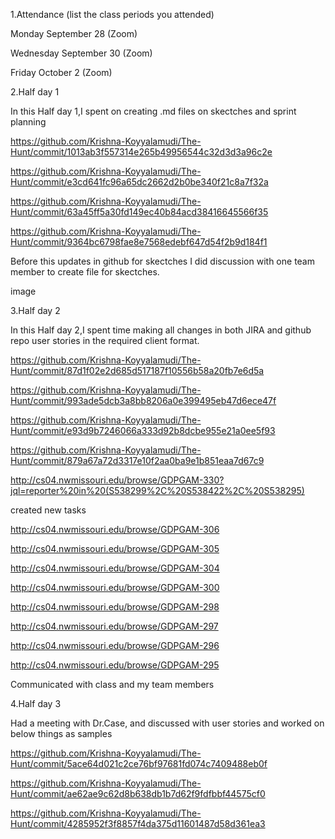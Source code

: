 1.Attendance (list the class periods you attended)

Monday September 28 (Zoom)

Wednesday September 30 (Zoom)

Friday October 2 (Zoom)

2.Half day 1

In this Half day 1,I spent on creating .md files on skectches and sprint planning

https://github.com/Krishna-Koyyalamudi/The-Hunt/commit/1013ab3f557314e265b49956544c32d3d3a96c2e

https://github.com/Krishna-Koyyalamudi/The-Hunt/commit/e3cd641fc96a65dc2662d2b0be340f21c8a7f32a

https://github.com/Krishna-Koyyalamudi/The-Hunt/commit/63a45ff5a30fd149ec40b84acd38416645566f35

https://github.com/Krishna-Koyyalamudi/The-Hunt/commit/9364bc6798fae8e7568edebf647d54f2b9d184f1

Before this updates in github for skectches I did discussion with one team member to create file for skectches.

image 



3.Half day 2

In this Half day 2,I spent time making all changes in both JIRA and github repo user stories in the required client format.

https://github.com/Krishna-Koyyalamudi/The-Hunt/commit/87d1f02e2d685d517187f10556b58a20fb7e6d5a

https://github.com/Krishna-Koyyalamudi/The-Hunt/commit/993ade5dcb3a8bb8206a0e399495eb47d6ece47f

https://github.com/Krishna-Koyyalamudi/The-Hunt/commit/e93d9b7246066a333d92b8dcbe955e21a0ee5f93

https://github.com/Krishna-Koyyalamudi/The-Hunt/commit/879a67a72d3317e10f2aa0ba9e1b851eaa7d67c9

http://cs04.nwmissouri.edu/browse/GDPGAM-330?jql=reporter%20in%20(S538299%2C%20S538422%2C%20S538295)

created new tasks

http://cs04.nwmissouri.edu/browse/GDPGAM-306

http://cs04.nwmissouri.edu/browse/GDPGAM-305

http://cs04.nwmissouri.edu/browse/GDPGAM-304

http://cs04.nwmissouri.edu/browse/GDPGAM-300

http://cs04.nwmissouri.edu/browse/GDPGAM-298

http://cs04.nwmissouri.edu/browse/GDPGAM-297

http://cs04.nwmissouri.edu/browse/GDPGAM-296

http://cs04.nwmissouri.edu/browse/GDPGAM-295

Communicated with class and my team members


4.Half day 3

Had a meeting with Dr.Case, and discussed with user stories and worked on below things as samples 

https://github.com/Krishna-Koyyalamudi/The-Hunt/commit/5ace64d021c2ce76bf97681fd074c7409488eb0f

https://github.com/Krishna-Koyyalamudi/The-Hunt/commit/ae62ae9c62d8b638db1b7d62f9fdfbbf44575cf0

https://github.com/Krishna-Koyyalamudi/The-Hunt/commit/4285952f3f8857f4da375d11601487d58d361ea3

